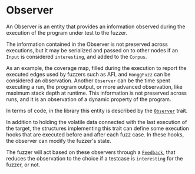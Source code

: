 # Observer

An Observer is an entity that provides an information observed during the execution of the program under test to the fuzzer.

The information contained in the Observer is not preserved across executions, but it may be serialized and passed on to other nodes if an `Input` is considered `interesting`, and added to the `Corpus`.

As an example, the coverage map, filled during the execution to report the executed edges used by fuzzers such as AFL and `HonggFuzz` can be considered an observation. Another `Observer` can be the time spent executing a run, the program output, or more advanced observation, like maximum stack depth at runtime.
This information is not preserved across runs, and it is an observation of a dynamic property of the program.

In terms of code, in the library this entity is described by the [`Observer`](https://docs.rs/libafl/0/libafl/observers/trait.Observer.html) trait.

In addition to holding the volatile data connected with the last execution of the target, the structures implementing this trait can define some execution hooks that are executed before and after each fuzz case. In these hooks, the observer can modify the fuzzer's state.

The fuzzer will act based on these observers through a [`Feedback`](./feedback.md), that reduces the observation to the choice if a testcase is `interesting` for the fuzzer, or not.
